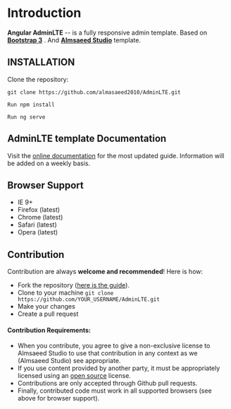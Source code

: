 Introduction
============
**Angular AdminLTE** -- is a fully responsive admin template. Based on **[Bootstrap 3](https://github.com/twbs/bootstrap)** . And **[Almsaeed Studio](https://almsaeedstudio.com)** template. 


INSTALLATION
------------------------------
Clone the repository:
```
git clone https://github.com/almasaeed2010/AdminLTE.git
```
```
Run npm install
```
```
Run ng serve
```

AdminLTE template Documentation
-------------
Visit the [online documentation](https://almsaeedstudio.com/themes/AdminLTE/documentation/index.html) for the most
updated guide. Information will be added on a weekly basis.

Browser Support
---------------
- IE 9+
- Firefox (latest)
- Chrome (latest)
- Safari (latest)
- Opera (latest)

Contribution
------------
Contribution are always **welcome and recommended**! Here is how:

- Fork the repository ([here is the guide](https://help.github.com/articles/fork-a-repo/)).
- Clone to your machine ```git clone https://github.com/YOUR_USERNAME/AdminLTE.git```
- Make your changes
- Create a pull request

#### Contribution Requirements:

- When you contribute, you agree to give a non-exclusive license to Almsaeed Studio to use that contribution in any context as we (Almsaeed Studio) see appropriate.
- If you use content provided by another party, it must be appropriately licensed using an [open source](http://opensource.org/licenses) license.
- Contributions are only accepted through Github pull requests.
- Finally, contributed code must work in all supported browsers (see above for browser support).
